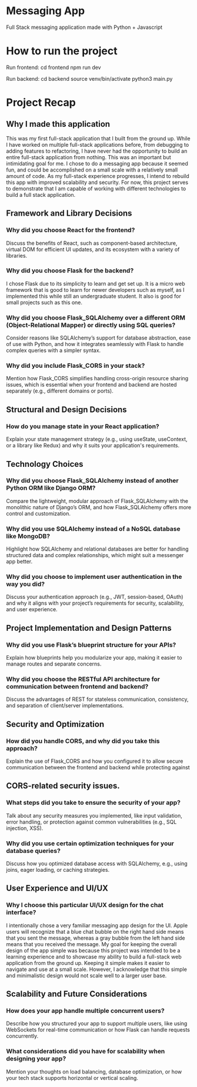 # Messaging App
Full Stack messaging application made with Python + Javascript

# How to run the project
Run frontend:
cd frontend
npm run dev

Run backend:
cd backend
source venv/bin/activate
python3 main.py 






# Project Recap

## Why I made this application
This was my first full-stack application that I built from the ground up. While I have worked on multiple full-stack applications before, from debugging to adding features to refactoring, I have never had the opportunity to build an entire full-stack application from nothing. This was an important but intimidating goal for me. I chose to do a messaging app because it seemed fun, and could be accomplished on a small scale with a relatively small amount of code. As my full-stack experience progresses, I intend to rebuild this app with improved scalability and security. For now, this project serves to demonstrate that I am capable of working with different technologies to build a full stack application.

## Framework and Library Decisions
### Why did you choose React for the frontend?
Discuss the benefits of React, such as component-based architecture, virtual DOM for efficient UI updates, and its ecosystem with a variety of libraries.

### Why did you choose Flask for the backend?
I chose Flask due to its simplicity to learn and get set up. It is a micro web framework that is good to learn for newer developers such as myself, as I implemented this while still an undergraduate student. It also is good for small projects such as this one.

### Why did you choose Flask_SQLAlchemy over a different ORM (Object-Relational Mapper) or directly using SQL queries?
Consider reasons like SQLAlchemy’s support for database abstraction, ease of use with Python, and how it integrates seamlessly with Flask to handle complex queries with a simpler syntax.

### Why did you include Flask_CORS in your stack?
Mention how Flask_CORS simplifies handling cross-origin resource sharing issues, which is essential when your frontend and backend are hosted separately (e.g., different domains or ports).

## Structural and Design Decisions
### How do you manage state in your React application?
Explain your state management strategy (e.g., using useState, useContext, or a library like Redux) and why it suits your application's requirements.


## Technology Choices
### Why did you choose Flask_SQLAlchemy instead of another Python ORM like Django ORM?
Compare the lightweight, modular approach of Flask_SQLAlchemy with the monolithic nature of Django’s ORM, and how Flask_SQLAlchemy offers more control and customization.

### Why did you use SQLAlchemy instead of a NoSQL database like MongoDB?
Highlight how SQLAlchemy and relational databases are better for handling structured data and complex relationships, which might suit a messenger app better.

### Why did you choose to implement user authentication in the way you did?
Discuss your authentication approach (e.g., JWT, session-based, OAuth) and why it aligns with your project’s requirements for security, scalability, and user experience.

## Project Implementation and Design Patterns
### Why did you use Flask’s blueprint structure for your APIs?
Explain how blueprints help you modularize your app, making it easier to manage routes and separate concerns.

### Why did you choose the RESTful API architecture for communication between frontend and backend?
Discuss the advantages of REST for stateless communication, consistency, and separation of client/server implementations.

## Security and Optimization
### How did you handle CORS, and why did you take this approach?
Explain the use of Flask_CORS and how you configured it to allow secure communication between the frontend and backend while protecting against 

## CORS-related security issues.
### What steps did you take to ensure the security of your app?
Talk about any security measures you implemented, like input validation, error handling, or protection against common vulnerabilities (e.g., SQL injection, XSS).

### Why did you use certain optimization techniques for your database queries?
Discuss how you optimized database access with SQLAlchemy, e.g., using joins, eager loading, or caching strategies.

## User Experience and UI/UX

### Why I choose this particular UI/UX design for the chat interface?
I intentionally chose a very familiar messaging app design for the UI. Apple users will recognize that a blue chat bubble on the right hand side means that you sent the message, whereas a gray bubble from the left hand side means that you received the message. My goal for keeping the overall design of the app simple was because this project was intended to be a learning experience and to showcase my ability to build a full-stack web application from the ground up. Keeping it simple makes it easier to navigate and use at a small scale. However, I acknowledge that this simple and minimalistic design would not scale well to a larger user base.

## Scalability and Future Considerations
### How does your app handle multiple concurrent users?
Describe how you structured your app to support multiple users, like using WebSockets for real-time communication or how Flask can handle requests concurrently.

### What considerations did you have for scalability when designing your app?
Mention your thoughts on load balancing, database optimization, or how your tech stack supports horizontal or vertical scaling.
